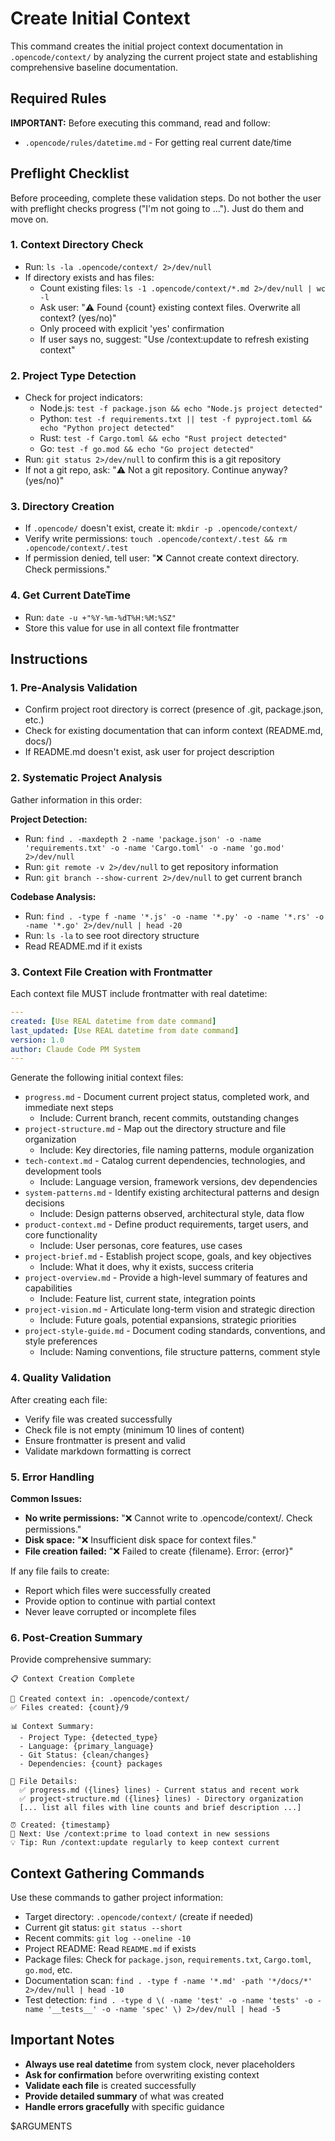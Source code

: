 # Create Initial Context

This command creates the initial project context documentation in `.opencode/context/` by analyzing the current project state and establishing comprehensive baseline documentation.

## Required Rules

**IMPORTANT:** Before executing this command, read and follow:
- `.opencode/rules/datetime.md` - For getting real current date/time

## Preflight Checklist

Before proceeding, complete these validation steps.
Do not bother the user with preflight checks progress ("I'm not going to ..."). Just do them and move on.

### 1. Context Directory Check
- Run: `ls -la .opencode/context/ 2>/dev/null`
- If directory exists and has files:
  - Count existing files: `ls -1 .opencode/context/*.md 2>/dev/null | wc -l`
  - Ask user: "⚠️ Found {count} existing context files. Overwrite all context? (yes/no)"
  - Only proceed with explicit 'yes' confirmation
  - If user says no, suggest: "Use /context:update to refresh existing context"

### 2. Project Type Detection
- Check for project indicators:
  - Node.js: `test -f package.json && echo "Node.js project detected"`
  - Python: `test -f requirements.txt || test -f pyproject.toml && echo "Python project detected"`
  - Rust: `test -f Cargo.toml && echo "Rust project detected"`
  - Go: `test -f go.mod && echo "Go project detected"`
- Run: `git status 2>/dev/null` to confirm this is a git repository
- If not a git repo, ask: "⚠️ Not a git repository. Continue anyway? (yes/no)"

### 3. Directory Creation
- If `.opencode/` doesn't exist, create it: `mkdir -p .opencode/context/`
- Verify write permissions: `touch .opencode/context/.test && rm .opencode/context/.test`
- If permission denied, tell user: "❌ Cannot create context directory. Check permissions."

### 4. Get Current DateTime
- Run: `date -u +"%Y-%m-%dT%H:%M:%SZ"`
- Store this value for use in all context file frontmatter

## Instructions

### 1. Pre-Analysis Validation
- Confirm project root directory is correct (presence of .git, package.json, etc.)
- Check for existing documentation that can inform context (README.md, docs/)
- If README.md doesn't exist, ask user for project description

### 2. Systematic Project Analysis
Gather information in this order:

**Project Detection:**
- Run: `find . -maxdepth 2 -name 'package.json' -o -name 'requirements.txt' -o -name 'Cargo.toml' -o -name 'go.mod' 2>/dev/null`
- Run: `git remote -v 2>/dev/null` to get repository information
- Run: `git branch --show-current 2>/dev/null` to get current branch

**Codebase Analysis:**
- Run: `find . -type f -name '*.js' -o -name '*.py' -o -name '*.rs' -o -name '*.go' 2>/dev/null | head -20`
- Run: `ls -la` to see root directory structure
- Read README.md if it exists

### 3. Context File Creation with Frontmatter

Each context file MUST include frontmatter with real datetime:

```yaml
---
created: [Use REAL datetime from date command]
last_updated: [Use REAL datetime from date command]
version: 1.0
author: Claude Code PM System
---
```

Generate the following initial context files:
  - `progress.md` - Document current project status, completed work, and immediate next steps
    - Include: Current branch, recent commits, outstanding changes
  - `project-structure.md` - Map out the directory structure and file organization
    - Include: Key directories, file naming patterns, module organization
  - `tech-context.md` - Catalog current dependencies, technologies, and development tools
    - Include: Language version, framework versions, dev dependencies
  - `system-patterns.md` - Identify existing architectural patterns and design decisions
    - Include: Design patterns observed, architectural style, data flow
  - `product-context.md` - Define product requirements, target users, and core functionality
    - Include: User personas, core features, use cases
  - `project-brief.md` - Establish project scope, goals, and key objectives
    - Include: What it does, why it exists, success criteria
  - `project-overview.md` - Provide a high-level summary of features and capabilities
    - Include: Feature list, current state, integration points
  - `project-vision.md` - Articulate long-term vision and strategic direction
    - Include: Future goals, potential expansions, strategic priorities
  - `project-style-guide.md` - Document coding standards, conventions, and style preferences
    - Include: Naming conventions, file structure patterns, comment style
### 4. Quality Validation

After creating each file:
- Verify file was created successfully
- Check file is not empty (minimum 10 lines of content)
- Ensure frontmatter is present and valid
- Validate markdown formatting is correct

### 5. Error Handling

**Common Issues:**
- **No write permissions:** "❌ Cannot write to .opencode/context/. Check permissions."
- **Disk space:** "❌ Insufficient disk space for context files."
- **File creation failed:** "❌ Failed to create {filename}. Error: {error}"

If any file fails to create:
- Report which files were successfully created
- Provide option to continue with partial context
- Never leave corrupted or incomplete files

### 6. Post-Creation Summary

Provide comprehensive summary:
```
📋 Context Creation Complete

📁 Created context in: .opencode/context/
✅ Files created: {count}/9

📊 Context Summary:
  - Project Type: {detected_type}
  - Language: {primary_language}
  - Git Status: {clean/changes}
  - Dependencies: {count} packages

📝 File Details:
  ✅ progress.md ({lines} lines) - Current status and recent work
  ✅ project-structure.md ({lines} lines) - Directory organization
  [... list all files with line counts and brief description ...]

⏰ Created: {timestamp}
🔄 Next: Use /context:prime to load context in new sessions
💡 Tip: Run /context:update regularly to keep context current
```

## Context Gathering Commands

Use these commands to gather project information:
- Target directory: `.opencode/context/` (create if needed)
- Current git status: `git status --short`
- Recent commits: `git log --oneline -10`
- Project README: Read `README.md` if exists
- Package files: Check for `package.json`, `requirements.txt`, `Cargo.toml`, `go.mod`, etc.
- Documentation scan: `find . -type f -name '*.md' -path '*/docs/*' 2>/dev/null | head -10`
- Test detection: `find . -type d \( -name 'test' -o -name 'tests' -o -name '__tests__' -o -name 'spec' \) 2>/dev/null | head -5`

## Important Notes

- **Always use real datetime** from system clock, never placeholders
- **Ask for confirmation** before overwriting existing context
- **Validate each file** is created successfully
- **Provide detailed summary** of what was created
- **Handle errors gracefully** with specific guidance

$ARGUMENTS
